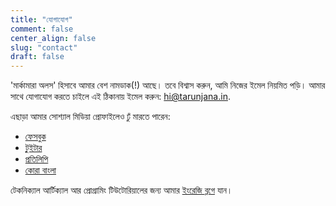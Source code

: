```yaml
---
title: "যোগাযোগ"
comment: false
center_align: false
slug: "contact"
draft: false
---
```


'মার্কামারা অলস' হিসাবে আমার বেশ নামডাক(!) আছে। তবে বিশ্বাস করুন, আমি নিজের ইমেল নিয়মিত পড়ি। আমার সাথে 
যোগাযোগ করতে চাইলে এই ঠিকানায় ইমেল করুন: <hi@tarunjana.in>.

এছাড়া আমার সোশ্যাল মিডিয়া প্রোফাইলেও ঢুঁ মারতে পারেন:

- [ফেসবুক](https://www.facebook.com/TheTarunJana)
- [টুইটার](https://www.twitter.com/TheTarunJana)
- [প্রতিলিপি](https://bengali.pratilipi.com/user/tarun-kumar-jana-2onlyva4w2)
- [কোরা বাংলা](https://bn.quora.com/profile/Tarun-Jana)

টেকনিক্যাল আর্টিক্যাল আর প্রোগ্রামিং টিউটোরিয়ালের জন্য আমার [ইংরেজি ব্লগে](/) যান।